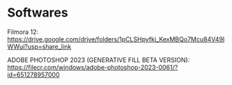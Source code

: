 <h1>Softwares</h1>

Filmora 12:<br>
https://drive.google.com/drive/folders/1pCLSHpyfkj_KexMBQo7Mcu84V49IWWui?usp=share_link

ADOBE PHOTOSHOP 2023 (GENERATIVE FILL BETA VERSION):<br>
https://filecr.com/windows/adobe-photoshop-2023-0061/?id=651278957000
